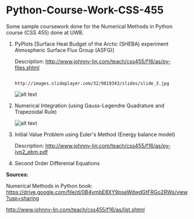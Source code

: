 # Python-Course-Work-CSS-455
Some sample coursework done for the Numerical Methods in Python course (CSS 455) done at UWB.

1. PyPlots [Surface Heat Budget of the Arctic (SHEBA) experiment Atmospheric Surface Flux Group (ASFG)]

   Description: http://www.johnny-lin.com/teach/css455/f16/as/py-files.shtml
   
                http://images.slideplayer.com/32/9819343/slides/slide_3.jpg

   ![alt text](http://i1142.photobucket.com/albums/n612/jetset773/oumghar%20karim-py_files_plots_zpsdgszhh1i.png)
   

2. Numerical Integration (using Gauss-Legendre Quadrature and Trapezoidal Rule)

   ![alt text](http://i1142.photobucket.com/albums/n612/jetset773/numintpython_zps2w16ni3c.png)

3. Initial Value Problem using Euler's Method (Energy balance model)

   Description: http://www.johnny-lin.com/teach/css455/f16/as/py-ivp2_ebm.pdf

4. Second Order Differenial Equations 
   

**Sources:** 

Numerical Methods in Python book: https://drive.google.com/file/d/0B4vmbE8XY9pseWdwdGtFRGo2RWs/view?usp=sharing

http://www.johnny-lin.com/teach/css455/f16/as/list.shtml
